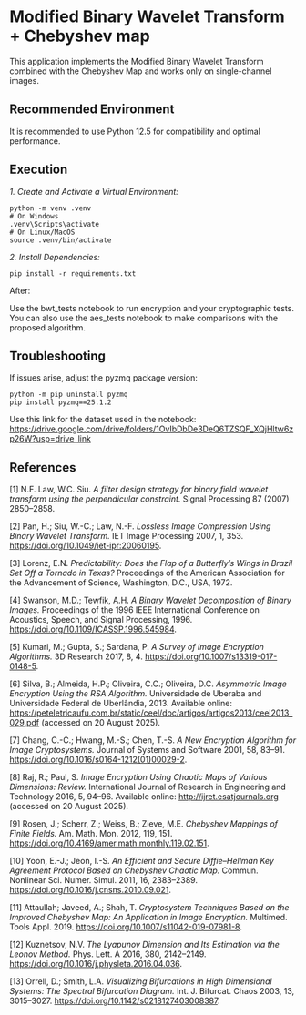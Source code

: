 # Modified Binary Wavelet Transform + Chebyshev map

This application implements the Modified Binary Wavelet Transform combined with the Chebyshev Map and works only on single-channel images.

## Recommended Environment

It is recommended to use Python 12.5 for compatibility and optimal performance.

## Execution

*1. Create and Activate a Virtual Environment:*

``` 
python -m venv .venv
# On Windows
.venv\Scripts\activate
# On Linux/MacOS
source .venv/bin/activate
 ```
*2. Install Dependencies:*

``` 
pip install -r requirements.txt 
```

After:

Use the bwt_tests notebook to run encryption and your cryptographic tests.
You can also use the aes_tests notebook to make comparisons with the proposed algorithm.

## Troubleshooting
If issues arise, adjust the pyzmq package version:
```
python -m pip uninstall pyzmq
pip install pyzmq==25.1.2
```

Use this link for the dataset used in the notebook: https://drive.google.com/drive/folders/1OvIbDbDe3DeQ6TZSQF_XQjHltw6zp26W?usp=drive_link

## References
<a id="1">[1]</a> 
N.F. Law, W.C. Siu. 
_A filter design strategy for binary field wavelet transform using the perpendicular constraint._ 
Signal Processing 87 (2007) 2850–2858.

<a id="2">[2]</a> 
Pan, H.; Siu, W.-C.; Law, N.-F. 
_Lossless Image Compression Using Binary Wavelet Transform._ 
IET Image Processing 2007, 1, 353. https://doi.org/10.1049/iet-ipr:20060195.

<a id="3">[3]</a> 
Lorenz, E.N. 
_Predictability: Does the Flap of a Butterfly’s Wings in Brazil Set Off a Tornado in Texas?_ 
Proceedings of the American Association for the Advancement of Science, Washington, D.C., USA, 1972.

<a id="4">[4]</a> 
Swanson, M.D.; Tewfik, A.H. 
_A Binary Wavelet Decomposition of Binary Images._ 
Proceedings of the 1996 IEEE International Conference on Acoustics, Speech, and Signal Processing, 1996. https://doi.org/10.1109/ICASSP.1996.545984.

<a id="5">[5]</a> 
Kumari, M.; Gupta, S.; Sardana, P. 
_A Survey of Image Encryption Algorithms._ 
3D Research 2017, 8, 4. https://doi.org/10.1007/s13319-017-0148-5.

<a id="6">[6]</a> 
Silva, B.; Almeida, H.P.; Oliveira, C.C.; Oliveira, D.C. 
_Asymmetric Image Encryption Using the RSA Algorithm._ 
Universidade de Uberaba and Universidade Federal de Uberlândia, 2013. Available online: https://peteletricaufu.com.br/static/ceel/doc/artigos/artigos2013/ceel2013_029.pdf (accessed on 20 August 2025).

<a id="7">[7]</a> 
Chang, C.-C.; Hwang, M.-S.; Chen, T.-S. 
_A New Encryption Algorithm for Image Cryptosystems._ 
Journal of Systems and Software 2001, 58, 83–91. https://doi.org/10.1016/s0164-1212(01)00029-2.

<a id="8">[8]</a> 
Raj, R.; Paul, S. 
_Image Encryption Using Chaotic Maps of Various Dimensions: Review._ 
International Journal of Research in Engineering and Technology 2016, 5, 94–96. Available online: http://ijret.esatjournals.org (accessed on 20 August 2025).

<a id="9">[9]</a> 
Rosen, J.; Scherr, Z.; Weiss, B.; Zieve, M.E. 
_Chebyshev Mappings of Finite Fields._ 
Am. Math. Mon. 2012, 119, 151. https://doi.org/10.4169/amer.math.monthly.119.02.151.

<a id="10">[10]</a> 
Yoon, E.-J.; Jeon, I.-S. 
_An Efficient and Secure Diffie–Hellman Key Agreement Protocol Based on Chebyshev Chaotic Map._ 
Commun. Nonlinear Sci. Numer. Simul. 2011, 16, 2383–2389. https://doi.org/10.1016/j.cnsns.2010.09.021.

<a id="11">[11]</a> 
Attaullah; Javeed, A.; Shah, T. 
_Cryptosystem Techniques Based on the Improved Chebyshev Map: An Application in Image Encryption._ 
Multimed. Tools Appl. 2019. https://doi.org/10.1007/s11042-019-07981-8.

<a id="12">[12]</a> 
Kuznetsov, N.V. 
_The Lyapunov Dimension and Its Estimation via the Leonov Method._ 
Phys. Lett. A 2016, 380, 2142–2149. https://doi.org/10.1016/j.physleta.2016.04.036.

<a id="13">[13]</a> 
Orrell, D.; Smith, L.A. 
_Visualizing Bifurcations in High Dimensional Systems: The Spectral Bifurcation Diagram._ 
Int. J. Bifurcat. Chaos 2003, 13, 3015–3027. https://doi.org/10.1142/s0218127403008387.
